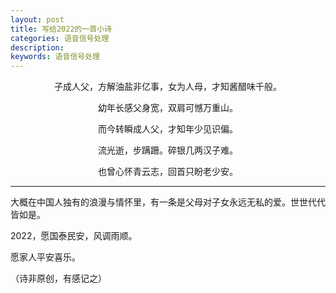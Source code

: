 ```yaml
---
layout: post
title: 写给2022的一首小诗
categories: 语音信号处理
description: 
keywords: 语音信号处理
---
```


<p align="center">子成人父，方解油盐非亿事，女为人母，才知酱醋味千般。</p>
<p align="center">幼年长感父身宽，双肩可憾万重山。</p>
<p align="center">而今转瞬成人父，才知年少见识偏。</p>
<p align="center">流光逝，步蹒跚。碎银几两汉子难。</p>
<p align="center">也曾心怀青云志，回首只盼老少安。</p>

---

大概在中国人独有的浪漫与情怀里，有一条是父母对子女永远无私的爱。世世代代皆如是。

2022，愿国泰民安，风调雨顺。

愿家人平安喜乐。

（诗非原创，有感记之）
